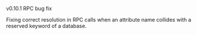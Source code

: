 v0.10.1 RPC bug fix

Fixing correct resolution in RPC calls when an attribute name collides with a reserved keyword of a database.